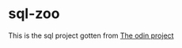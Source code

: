 # sql-zoo
This is the sql project gotten from [The odin project](https://www.theodinproject.com/courses/databases/lessons/sql)
